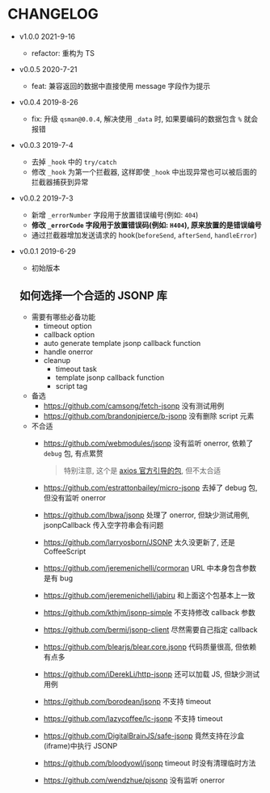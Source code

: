 # CHANGELOG

* v1.0.0 2021-9-16

  * refactor: 重构为 TS

* v0.0.5 2020-7-21

  * feat: 兼容返回的数据中直接使用 message 字段作为提示

* v0.0.4 2019-8-26

  * fix: 升级 `qsman@0.0.4`, 解决使用 `_data` 时, 如果要编码的数据包含 `%` 就会报错

* v0.0.3 2019-7-4

  * 去掉 `_hook` 中的 `try/catch`
  * 修改 `_hook` 为第一个拦截器, 这样即使 `_hook` 中出现异常也可以被后面的拦截器捕获到异常

* v0.0.2 2019-7-3

  * 新增 `_errorNumber` 字段用于放置错误编号(例如: `404`)
  * **修改 `_errorCode` 字段用于放置错误码(例如: `H404`), 原来放置的是错误编号**
  * 通过拦截器增加发送请求的 hook(`beforeSend`, `afterSend`, `handleError`)

* v0.0.1 2019-6-29

  * 初始版本
  
  ## 如何选择一个合适的 JSONP 库
  * 需要有哪些必备功能
    * timeout option
    * callback option
    * auto generate template jsonp callback function
    * handle onerror
    * cleanup
      * timeout task
      * template jsonp callback function
      * script tag
  * 备选
    * https://github.com/camsong/fetch-jsonp 没有测试用例
    * https://github.com/brandonjpierce/b-jsonp 没有删除 script 元素
  * 不合适
    * https://github.com/webmodules/jsonp 没有监听 onerror, 依赖了 `debug` 包, 有点累赘

      > 特别注意, 这个是 [axios 官方引导的包](https://github.com/axios/axios/blob/master/COOKBOOK.md#jsonp), 但不太合适
    * https://github.com/estrattonbailey/micro-jsonp 去掉了 debug 包, 但没有监听 onerror
    * https://github.com/lbwa/jsonp 处理了 onerror, 但缺少测试用例, jsonpCallback 传入空字符串会有问题
    * https://github.com/larryosborn/JSONP 太久没更新了, 还是 CoffeeScript
    * https://github.com/jeremenichelli/cormoran URL 中本身包含参数是有 bug
    * https://github.com/jeremenichelli/jabiru 和上面这个包基本上一致
    * https://github.com/kthjm/jsonp-simple 不支持修改 callback 参数
    * https://github.com/bermi/jsonp-client 尽然需要自己指定 callback
    * https://github.com/blearjs/blear.core.jsonp 代码质量很高, 但依赖有点多
    * https://github.com/iDerekLi/http-jsonp 还可以加载 JS, 但缺少测试用例
    * https://github.com/borodean/jsonp 不支持 timeout
    * https://github.com/lazycoffee/lc-jsonp 不支持 timeout
    * https://github.com/DigitalBrainJS/safe-jsonp 竟然支持在沙盒(iframe)中执行 JSONP
    * https://github.com/bloodyowl/jsonp timeout 时没有清理临时方法
    * https://github.com/wendzhue/pjsonp 没有监听 onerror